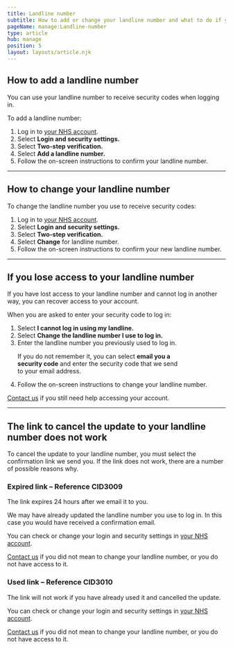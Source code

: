```yaml
---
title: Landline number
subtitle: How to add or change your landline number and what to do if you have problems.
pageName: manage:Landline-number
type: article
hub: manage
position: 5
layout: layouts/article.njk
---
```


## How to add a landline number

You can use your landline number to receive security codes when logging in.

To add a landline number:

1. Log in to [your NHS account](https://settings.login.nhs.uk/ 'your NHS account').
2. Select **Login and security settings.**
3. Select **Two-step verification.**
4. Select **Add a landline number.**
5. Follow the on-screen instructions to confirm your landline number.

---

## How to change your landline number

To change the landline number you use to receive security codes:

1. Log in to [your NHS account](https://settings.login.nhs.uk/ 'your NHS account').
2. Select **Login and security settings.**
3. Select **Two-step verification.**
4. Select **Change** for landline number.
5. Follow the on-screen instructions to confirm your new landline number.

---

## If you lose access to your landline number

If you have lost access to your landline number and cannot log in another way, you can recover access to your account.

When you are asked to enter your security code to log in:

1. Select **I cannot log in using my landline.**
2. Select **Change the landline number I use to log in.**
3. Enter the landline number you previously used to log in.
    <div class="nhsuk-details__text nhsuk-u-margin-top-4 nhsuk-u-margin-bottom-6" style="width: 80%;">
        <p>
            If you do not remember it, you can select <strong>email you a security code</strong> 
            and enter the security code that we send to your email address.
        </p>
    </div>
4. Follow the on-screen instructions to change your landline number.

[Contact us](/contact?error=CID3008 'Contact us') if you still need help accessing your account.

---

## The link to cancel the update to your landline number does not work

To cancel the update to your landline number, you must select the confirmation link we send you. If the link does not work, there are a number of possible reasons why.

### Expired link – Reference CID3009

The link expires 24 hours after we email it to you.

We may have already updated the landline number you use to log in. In this case you would have received a confirmation email.

You can check or change your login and security settings in [your NHS account](https://settings.login.nhs.uk/ 'your NHS account').

[Contact us](/contact?error=CID3009 'Contact us') if you did not mean to change your landline number, or you do not have access to it.

### Used link – Reference CID3010

The link will not work if you have already used it and cancelled the update.

You can check or change your login and security settings in [your NHS account](https://settings.login.nhs.uk/ 'your NHS account').

[Contact us](/contact?error=CID3010 'Contact us') if you did not mean to change your landline number, or you do not have access to it.
